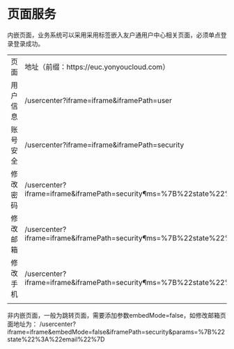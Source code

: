 # 页面服务

内嵌页面，业务系统可以采用采用<frame src=" " />标签嵌入友户通用户中心相关页面，必须单点登录登录成功。

<table>
   <tr>
      <td>页面</td>
      <td>地址（前缀：https://euc.yonyoucloud.com）</td>
   </tr>
   <tr>
      <td>用户信息</td>
      <td>/usercenter?iframe=iframe&iframePath=user</td>
   </tr>
   <tr>
      <td>账号安全</td>
      <td>/usercenter?iframe=iframe&iframePath=security</td>
   </tr>
   <tr>
      <td>修改密码</td>
      <td>/usercenter?iframe=iframe&iframePath=security&params=%7B%22state%22%3A%22pwd%22%7D</td>
   </tr>
   <tr>
      <td>修改邮箱</td>
      <td>/usercenter?iframe=iframe&iframePath=security&params=%7B%22state%22%3A%22email%22%7D</td>
   </tr>
   <tr>
      <td>修改手机</td>
      <td>/usercenter?iframe=iframe&iframePath=security&params=%7B%22state%22%3A%22mobile%22%7D</td>
   </tr>
   <tr>
      <td></td>
   </tr>
</table>

非内嵌页面，一般为跳转页面，需要添加参数embedMode=false，如修改邮箱页面地址为：
/usercenter?iframe=iframe&embedMode=false&iframePath=security&params=%7B%22state%22%3A%22email%22%7D
